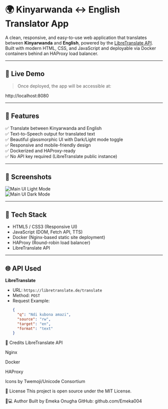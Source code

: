 # 🌍 Kinyarwanda ↔ English Translator App

A clean, responsive, and easy-to-use web application that translates between **Kinyarwanda** and **English**, powered by the [LibreTranslate API](https://libretranslate.com/). Built with modern HTML, CSS, and JavaScript and deployable via Docker containers behind an HAProxy load balancer.

---

## 🚀 Live Demo

> Once deployed, the app will be accessible at:

http://localhost:8080


---

## 🎯 Features

✅ Translate between Kinyarwanda and English  
✅ Text-to-Speech output for translated text  
✅ Beautiful glassmorphic UI with Dark/Light mode toggle  
✅ Responsive and mobile-friendly design  
✅ Dockerized and HAProxy-ready  
✅ No API key required (LibreTranslate public instance)  

---

## 📸 Screenshots

![Main UI Light Mode](screenshots/light-mode.png)  
![Main UI Dark Mode](screenshots/dark-mode.png)

---

## 🔧 Tech Stack

- HTML5 / CSS3 (Responsive UI)
- JavaScript (DOM, Fetch API, TTS)
- Docker (Nginx-based static site deployment)
- HAProxy (Round-robin load balancer)
- LibreTranslate API

---

## 🌐 API Used

**LibreTranslate**
- URL: `https://libretranslate.de/translate`
- Method: `POST`
- Request Example:
  ```json
  {
    "q": "Ndi kubona amazi",
    "source": "rw",
    "target": "en",
    "format": "text"
  }


🙏 Credits
LibreTranslate API

Nginx

Docker

HAProxy

Icons by Twemoji/Unicode Consortium

📜 License
This project is open source under the MIT License.

👨💻 Author
Built by Emeka Onugha
GitHub: github.com/Emeka004
